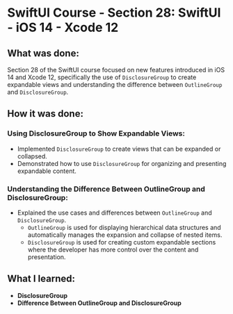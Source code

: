 # SwiftUI Course - Section 28: SwiftUI - iOS 14 - Xcode 12

## What was done:
Section 28 of the SwiftUI course focused on new features introduced in iOS 14 and Xcode 12, specifically the use of `DisclosureGroup` to create expandable views and understanding the difference between `OutlineGroup` and `DisclosureGroup`.

## How it was done:
### Using DisclosureGroup to Show Expandable Views:
- Implemented `DisclosureGroup` to create views that can be expanded or collapsed.
- Demonstrated how to use `DisclosureGroup` for organizing and presenting expandable content.

### Understanding the Difference Between OutlineGroup and DisclosureGroup:
- Explained the use cases and differences between `OutlineGroup` and `DisclosureGroup`.
  - `OutlineGroup` is used for displaying hierarchical data structures and automatically manages the expansion and collapse of nested items.
  - `DisclosureGroup` is used for creating custom expandable sections where the developer has more control over the content and presentation.

## What I learned:
- **DisclosureGroup**
- **Difference Between OutlineGroup and DisclosureGroup**
